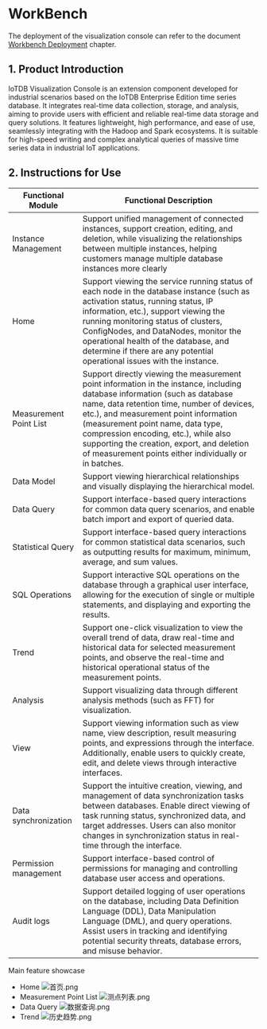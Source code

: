 # WorkBench

The deployment of the visualization console can refer to the document [Workbench Deployment](../Deployment-and-Maintenance/workbench-deployment_timecho.md) chapter.

## 1. Product Introduction
IoTDB Visualization Console is an extension component developed for industrial scenarios based on the IoTDB Enterprise Edition time series database. It integrates real-time data collection, storage, and analysis, aiming to provide users with efficient and reliable real-time data storage and query solutions. It features lightweight, high performance, and ease of use, seamlessly integrating with the Hadoop and Spark ecosystems. It is suitable for high-speed writing and complex analytical queries of massive time series data in industrial IoT applications.

## 2. Instructions for Use
| **Functional Module**  | **Functional Description**                                   |
| ---------------------- | ------------------------------------------------------------ |
| Instance Management    | Support unified management of connected instances, support creation, editing, and deletion, while visualizing the relationships between multiple instances, helping customers manage multiple database instances more clearly |
| Home                   | Support viewing the service running status of each node in the database instance (such as activation status, running status, IP information, etc.), support viewing the running monitoring status of clusters, ConfigNodes, and DataNodes, monitor the operational health of the database, and determine if there are any potential operational issues with the instance. |
| Measurement Point List | Support directly viewing the measurement point information in the instance, including database information (such as database name, data retention time, number of devices, etc.), and measurement point information (measurement point name, data type, compression encoding, etc.), while also supporting the creation, export, and deletion of measurement points either individually or in batches. |
| Data Model             | Support viewing hierarchical relationships and visually displaying the hierarchical model. |
| Data Query             | Support interface-based query interactions for common data query scenarios, and enable batch import and export of queried data. |
| Statistical Query      | Support interface-based query interactions for common statistical data scenarios, such as outputting results for maximum, minimum, average, and sum values. |
| SQL Operations         | Support interactive SQL operations on the database through a graphical user interface, allowing for the execution of single or multiple statements, and displaying and exporting the results. |
| Trend                  | Support one-click visualization to view the overall trend of data, draw real-time and historical data for selected measurement points, and observe the real-time and historical operational status of the measurement points. |
| Analysis               | Support visualizing data through different analysis methods (such as FFT) for visualization. |
| View                   | Support viewing information such as view name, view description, result measuring points, and expressions through the interface. Additionally, enable users to quickly create, edit, and delete views through interactive interfaces. |
| Data synchronization   | Support the intuitive creation, viewing, and management of data synchronization tasks between databases. Enable direct viewing of task running status, synchronized data, and target addresses. Users can also monitor changes in synchronization status in real-time through the interface. |
| Permission management  | Support interface-based control of permissions for managing and controlling database user access and operations. |
| Audit logs             | Support detailed logging of user operations on the database, including Data Definition Language (DDL), Data Manipulation Language (DML), and query operations. Assist users in tracking and identifying potential security threats, database errors, and misuse behavior. |

Main feature showcase
* Home
![首页.png](/img/%E9%A6%96%E9%A1%B5.png)
* Measurement Point List
![测点列表.png](/img/workbench-en-bxzk.png)
* Data Query
![数据查询.png](/img/%E6%95%B0%E6%8D%AE%E6%9F%A5%E8%AF%A2.png)
* Trend
![历史趋势.png](/img/%E5%8E%86%E5%8F%B2%E8%B6%8B%E5%8A%BF.png)